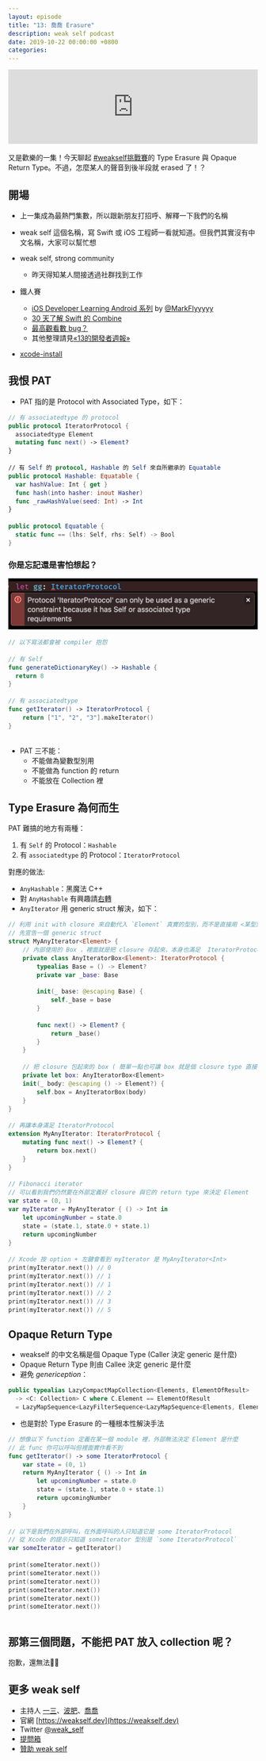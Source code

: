 ```yaml
---
layout: episode
title: "13: 喬喬 Erasure"
description: weak self podcast
date: 2019-10-22 00:00:00 +0800
categories: 
---
```

<iframe src="https://www.listennotes.com/embedded/e/38bbdbdd33ac47b8b210cbaec7244f44/" width="100%" style="width: 1px; min-width: 100%;" frameborder="0" scrolling="no" loading="lazy"></iframe>

又是歡樂的一集！今天聊起 [#weakself挑戰賽](https://twitter.com/hashtag/weakself挑戰賽)的 Type Erasure 與 Opaque Return Type。不過，怎麼某人的聲音到後半段就 erased 了！？

## 開場

* 上一集成為最熱門集數，所以跟新朋友打招呼、解釋一下我們的名稱
* weak self 這個名稱，寫 Swift 或 iOS 工程師一看就知道。但我們其實沒有中文名稱，大家可以幫忙想
* weak self, strong community
    * 昨天得知某人間接透過社群找到工作
* 鐵人賽
    * [iOS Developer Learning Android 系列](https://ithelp.ithome.com.tw/users/20117052/ironman/2191) by [@MarkFlyyyyy](https://twitter.com/MarkFlyyyyy)
    * [30 天了解 Swift 的 Combine](https://ithelp.ithome.com.tw/users/20119945/ironman/2272)
    * [最高觀看數 bug？](https://ithelp.ithome.com.tw/articles/10217609?sc=iThelpR)
    * 其他整理請見[«13的開發者週報»](https://ethanhuang13.substack.com/p/12)

* [xcode-install](https://github.com/xcpretty/xcode-install)

## 我恨 PAT

* PAT 指的是  Protocol with Associated Type，如下：

```swift
// 有 associatedtype 的 protocol
public protocol IteratorProtocol {
  associatedtype Element
  mutating func next() -> Element?
}

// 有 Self 的 protocol, Hashable 的 Self 來自所繼承的 Equatable
public protocol Hashable: Equatable {
  var hashValue: Int { get }
  func hash(into hasher: inout Hasher)
  func _rawHashValue(seed: Int) -> Int
}

public protocol Equatable {
  static func == (lhs: Self, rhs: Self) -> Bool
}
```

### 你是忘記還是害怕想起？

![compile error](/assets/img/can_only_be_used_as_a_generic_constraint.png)

```swift
// 以下寫法都會被 compiler 抱怨

// 有 Self
func generateDictionaryKey() -> Hashable {
  return 8
}

// 有 associatedtype
func getIterator() -> IteratorProtocol {
    return ["1", "2", "3"].makeIterator()
}
 
```

* PAT 三不能：
    * 不能做為變數型別用
    * 不能做為 function 的 return
    * 不能放在 Collection 裡

## Type Erasure 為何而生

PAT 難搞的地方有兩種：
1. 有 `Self` 的 Protocol：`Hashable`
2. 有 `associatedtype` 的 Protocol：`IteratorProtocol`

對應的做法:
* `AnyHashable`：黑魔法 C++
* 對 `AnyHashable` 有興趣請[右轉](https://github.com/apple/swift/blob/master/stdlib/public/core/AnyHashable.swift)
* `AnyIterator` 用 generic struct 解決，如下：

```swift
// 利用 init with closure 來自動代入 `Element` 真實的型別，而不是直接用 <某型別> 的方式來指定
// 先宣告一個 generic struct
struct MyAnyIterator<Element> {
    // 內部使用的 Box ，裡面就是把 closure 存起來，本身也滿足  IteratorProtocol
    private class AnyIteratorBox<Element>: IteratorProtocol {
        typealias Base = () -> Element?
        private var _base: Base

        init(_ base: @escaping Base) {
            self._base = base
        }

        func next() -> Element? {
            return _base()
        }
    }

    // 把 closure 包起來的 box ( 簡單一點也可讓 box 就是個 closure type 直接存 closure)
    private let box: AnyIteratorBox<Element>
    init(_ body: @escaping () -> Element?) {
        self.box = AnyIteratorBox(body)
    }
}

// 再讓本身滿足 IteratorProtocol
extension MyAnyIterator: IteratorProtocol {
    mutating func next() -> Element? {
        return box.next()
    }
}

// Fibonacci iterator
// 可以看到我們仍然要在外部定義好 closure 與它的 return type 來決定 Element
var state = (0, 1)
var myIterator = MyAnyIterator { () -> Int in
    let upcomingNumber = state.0
    state = (state.1, state.0 + state.1)
    return upcomingNumber
}

// Xcode 按 option + 左鍵會看到 myIterator 是 MyAnyIterator<Int>
print(myIterator.next()) // 0
print(myIterator.next()) // 1
print(myIterator.next()) // 1
print(myIterator.next()) // 2
print(myIterator.next()) // 3
print(myIterator.next()) // 5
```

## Opaque Return Type

* weakself 的中文名稱是個 Opaque Type (Caller 決定 generic 是什麼)
* Opaque Return Type 則由 Callee 決定 generic 是什麼
* 避免 *generiception*：

```swift
public typealias LazyCompactMapCollection<Elements, ElementOfResult>
  -> <C: Collection> C where C.Element == ElementOfResult
  = LazyMapSequence<LazyFilterSequence<LazyMapSequence<Elements, ElementOfResult?>>, ElementOfResult>
```
* 也是對於 Type Erasure 的一種根本性解決手法

```swift
// 想像以下 function 定義在某一個 module 裡，外部無法決定 Element 是什麼
// 此 func 你可以呼叫但裡面實作看不到
func getIterator() -> some IteratorProtocol {
    var state = (0, 1)
    return MyAnyIterator { () -> Int in
        let upcomingNumber = state.0
        state = (state.1, state.0 + state.1)
        return upcomingNumber
    }
}

// 以下是我們在外部呼叫，在外面呼叫的人只知道它是 some IteratorProtocol
// 從 Xcode 的提示只知道 someIterator 型別是 `some IteratorProtocol`
var someIterator = getIterator()

print(someIterator.next())
print(someIterator.next())
print(someIterator.next())
print(someIterator.next())
print(someIterator.next())
print(someIterator.next())
 
```

## 那第三個問題，不能把 PAT 放入 collection 呢？

抱歉，還無法🤷‍♂️

## 更多 weak self

* 主持人 [一三](https://twitter.com/ethanhuang13)、[波肥](https://twitter.com/PofatTseng)、[喬喬](https://twitter.com/joe_trash_talk)
* 官網 [https://weakself.dev](https://weakself.dev)
* Twitter [@weak_self](https://twitter.com/weak_self)
* [提問箱](https://peing.net/zh-TW/weak_self)
* [贊助 weak self](https://weakself.dev/#donation)